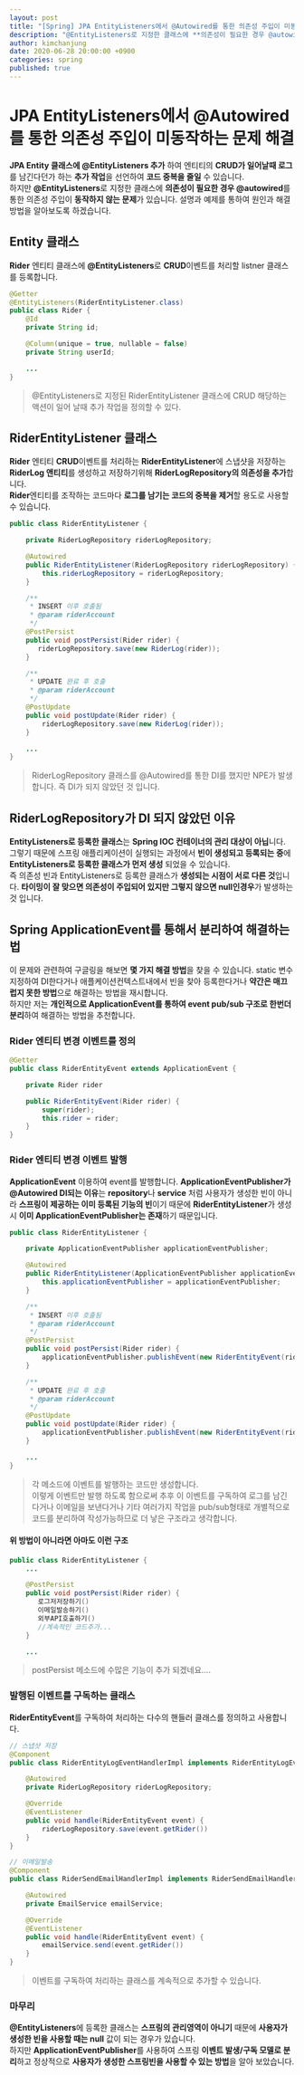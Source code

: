 ```yaml
---
layout: post
title: "[Spring] JPA EntityListeners에서 @Autowired를 통한 의존성 주입이 미동작하는 문제 해결"
description: "@EntityListeners로 지정한 클래스에 **의존성이 필요한 경우 @autowired를 통한 의존성 주입이 동작하지 않는 문제가 있습니다 설명과 예제를 통하여 원인과 해결방법을 알아보도록 하겠습니다"
author: kimchanjung
date: 2020-06-28 20:00:00 +0900
categories: spring
published: true
---
```


# JPA EntityListeners에서 @Autowired를 통한 의존성 주입이 미동작하는 문제 해결
**JPA Entity 클래스에 @EntityListeners 추가** 하여 엔티티의 **CRUD가 일어날때 로그**를 남긴다던가 하는 **추가 작업**을 선언하여 **코드 중복을 줄일** 수 있습니다.  
하지만 **@EntityListeners**로 지정한 클래스에 **의존성이 필요한 경우 @autowired**를 통한 의존성 주입이 **동작하지 않는 문제**가 있습니다. 설명과 예제를 통하여 원인과 해결방법을 알아보도록 하겠습니다.

## Entity 클래스
**Rider** 엔티티 클래스에 **@EntityListeners**로 **CRUD**이벤트를 처리할 listner 클래스를 등록합니다.
```java
@Getter
@EntityListeners(RiderEntityListener.class)
public class Rider {
    @Id
    private String id;

    @Column(unique = true, nullable = false)
    private String userId;

    ...
}
```
> @EntityListeners로 지정된 RiderEntityListener 클래스에 CRUD 해당하는 액션이 일어 날때 추가 작업을 정의할 수 있다.

## RiderEntityListener 클래스
**Rider** 엔티티 **CRUD**이벤트를 처리하는 **RiderEntityListener**에 스냅샷을 저장하는 **RiderLog 앤티티**를 생성하고 저장하기위해 **RiderLogRepository의 의존성을 추가**합니다.   
**Rider**엔티티를 조작하는 코드마다 **로그를 남기는 코드의 중복을 제거**할 용도로 사용할 수 있습니다.  
```java
public class RiderEntityListener {

    private RiderLogRepository riderLogRepository;

    @Autowired
    public RiderEntityListener(RiderLogRepository riderLogRepository) {
        this.riderLogRepository = riderLogRepository;
    }

    /**
     * INSERT 이후 호출됨
     * @param riderAccount
     */
    @PostPersist
    public void postPersist(Rider rider) {
       riderLogRepository.save(new RiderLog(rider));
    }

    /**
     * UPDATE 완료 후 호출
     * @param riderAccount
     */
    @PostUpdate
    public void postUpdate(Rider rider) {
        riderLogRepository.save(new RiderLog(rider));
    }

    ...
}

```
> RiderLogRepository 클래스를 @Autowired를 통한 DI를 했지만 NPE가 발생합니다. 즉 DI가 되지 않았던 것 입니다.

## RiderLogRepository가 DI 되지 않았던 이유
**EntityListeners로 등록한 클래스**는 **Spring IOC 컨테이너의 관리 대상이 아닙**니다. 그렇기 때문에 스프링 애플리케이션이 실행되는 과정에서 **빈이 생성되고 등록되는 중**에 **EntityListeners로 등록한 클래스가 먼저 생성** 되었을 수 있습니다.   
즉 의존성 빈과 EntityListeners로 등록한 클래스가 **생성되는 시점이 서로 다른 것**입니다.
**타이밍이 잘 맞으면 의존성이 주입되어 있지만 그렇지 않으면 null인경우**가 발생하는 것 입니다.

## Spring ApplicationEvent를 통해서 분리하여 해결하는 법
이 문제와 관련하여 구글링을 해보면 **몇 가지 해결 방법**을 찾을 수 있습니다. static 변수지정하여 DI한다거나 애플케이션컨텍스트내에서 빈을 찾아 등록한다거나 **약간은 매끄럽지 못한 방법**으로 해결하는 방법을 재시합니다.  
하지만 저는 **개인적으로 ApplicationEvent를 통하여 event pub/sub 구조로 한번더 분리**하여 해결하는 방법을 추천합니다. 

### Rider 엔티티 변경 이벤트를 정의
```java
@Getter
public class RiderEntityEvent extends ApplicationEvent {

    private Rider rider

    public RiderEntityEvent(Rider rider) {
        super(rider);
        this.rider = rider;
    }
}
```
### Rider 엔티티 변경 이벤트 발행 
**ApplicationEvent** 이용하여 event를 발행합니다. **ApplicationEventPublisher가 @Autowired DI되는 이유**는 **repository**나 **service** 처럼 사용자가 생성한 빈이 아니라 **스프링이 제공하는 이미 등록된 기능의 빈**이기 때문에 **RiderEntityListener**가 생성시 **이미 ApplicationEventPublisher는 존재**하기 때문입니다.
```java
public class RiderEntityListener {

    private ApplicationEventPublisher applicationEventPublisher;

    @Autowired
    public RiderEntityListener(ApplicationEventPublisher applicationEventPublisher) {
        this.applicationEventPublisher = applicationEventPublisher;
    }

    /**
     * INSERT 이후 호출됨
     * @param riderAccount
     */
    @PostPersist
    public void postPersist(Rider rider) {
        applicationEventPublisher.publishEvent(new RiderEntityEvent(rider);
    }

    /**
     * UPDATE 완료 후 호출
     * @param riderAccount
     */
    @PostUpdate
    public void postUpdate(Rider rider) {
        applicationEventPublisher.publishEvent(new RiderEntityEvent(rider);
    }

    ...
}
```
> 각 메소드에 이벤트를 발행하는 코드만 생성합니다.  
> 이렇게 이벤트만 발행 하도록 함으로써 추후 이 이벤트를 구독하여 로그를 남긴다거나 이메일을 보낸다거나 기타 여러가지 작업을 pub/sub형태로 개별적으로 코드를 분리하여 작성가능하므로 더 낳은 구조라고 생각합니다.  

#### 위 방법이 아니라면 아마도 이런 구조
```java
public class RiderEntityListener {
    ...

    @PostPersist
    public void postPersist(Rider rider) {
       로그저저장하기()
       이메일발송하기()
       외부API호출하기()
       //계속적인 코드추가...
    }

    ...
```
> postPersist 메소드에 수많은 기능이 추가 되겠네요....

### 발행된 이벤트를 구독하는 클래스 
**RiderEntityEvent**를 구독하여 처리하는 다수의 핸들러 클래스를 정의하고 사용합니다.
```java
// 스냅샷 저장 
@Component
public class RiderEntityLogEventHandlerImpl implements RiderEntityLogEventHandler {

    @Autowired
    private RiderLogRepository riderLogRepository;

    @Override
    @EventListener
    public void handle(RiderEntityEvent event) {
        riderLogRepository.save(event.getRider())
    }
}

// 이메일발송
@Component
public class RiderSendEmailHandlerImpl implements RiderSendEmailHandler {

    @Autowired
    private EmailService emailService;

    @Override
    @EventListener
    public void handle(RiderEntityEvent event) {
        emailService.send(event.getRider())
    }
}
```
> 이벤트를 구독하여 처리하는 클래스를 계속적으로 추가할 수 있습니다.

### 마무리
**@EntityListeners**에 등록한 클래스는 **스프링의 관리영역이 아니기** 때문에 **사용자가 생성한 빈을 사용할 때는 null** 값이 되는 경우가 있습니다.  
하지만 **ApplicationEventPublisher**를 사용하여 스프링 **이벤트 발생/구독 모델로 분리**하고 정상적으로 **사용자가 생성한 스프링빈을 사용할 수 있는 방법**을 알아 보았습니다.
